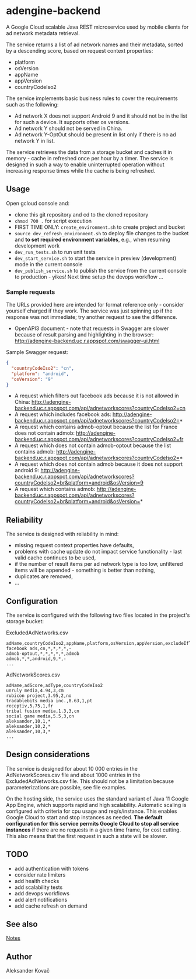 # adengine-backend

A Google Cloud scalable Java REST microservice used by mobile clients for ad network metadata retrieval.

The service returns a list of ad network names and their metadata, sorted by a descending score, based on request context properties:

* platform
* osVersion
* appName
* appVersion
* countryCodeIso2

The service implements basic business rules to cover the requirements such as the following:

* Ad network X does not support Android 9 and it should not be in the list for such a device. It supports other os versions.
* Ad network Y should not be served in China.
* Ad network Y-OptOut should be present in list only if there is no ad network Y in list.

The service retrieves the data from a storage bucket and caches it in memory - cache in refreshed once per hour by a timer. The service is designed in such a way to enable uninterrupted operation without increasing response times while the cache is being refreshed. 

## Usage

Open gcloud console and:

* clone this git repository and cd to the cloned repository
* ```chmod 700 .``` for script execution
* FIRST TIME ONLY: ```create_environment.sh``` to create project and bucket
* ```source dev_refresh_environment.sh``` to deploy file changes to the bucket and **to set required environment variables**, e.g., when resuming development work
* ```dev_run_tests.sh``` to run unit tests
* ```dev_start_service.sh``` to start the service in preview (development) mode in the current console
* ```dev_publish_service.sh``` to publish the service from the current console to production - yikes! Next time setup the devops workflow ...

### Sample requests

The URLs provided here are intended for format reference only - consider yourself charged if they work. The service was just spinning up if the response was not immediate; try another request to see the difference.

* OpenAPI3 document - note that requests in Swagger are slower because of result parsing and highlighting in the browser: http://adengine-backend.uc.r.appspot.com/swagger-ui.html

Sample Swagger request:

```json
{
  "countryCodeIso2": "cn",
  "platform": "android",
  "osVersion": "9" 
}
```

* A request which filters out facebook ads because it is not allowed in China: http://adengine-backend.uc.r.appspot.com/api/adnetworkscores?countryCodeIso2=cn
* A request which includes facebook ads: http://adengine-backend.uc.r.appspot.com/api/adnetworkscores?countryCodeIso2=*
* A request which contains admob-optout because the list for France does not contain admob: http://adengine-backend.uc.r.appspot.com/api/adnetworkscores?countryCodeIso2=fr
* A request which does not contain admob-optout because the list contains admob: http://adengine-backend.uc.r.appspot.com/api/adnetworkscores?countryCodeIso2=*
* A request which does not contain admob because it does not support android 9: http://adengine-backend.uc.r.appspot.com/api/adnetworkscores?countryCodeIso2=br&platform=android&osVersion=9
* A request which contains admob: http://adengine-backend.uc.r.appspot.com/api/adnetworkscores?countryCodeIso2=br&platform=android&osVersion=*

## Reliability

The service is designed with reliability in mind:

* missing request context properties have defaults,
* problems with cache update do not impact service functionality - last valid cache continues to be used,
* if the number of result items per ad network type is too low, unfiltered items will be appended - something is better than nothing,
* duplicates are removed,
* ...

## Configuration

The service is configured with the following two files located in the project's storage bucket:

ExcludedAdNetworks.csv

```csv
adName,countryCodeIso2,appName,platform,osVersion,appVersion,excludeIfThisAdNamePresent
facebook ads,cn,*,*,*,*,-
admob-optout,*,*,*,*,*,admob
admob,*,*,android,9,*,-
...
```

AdNetworkScores.csv

```csv
adName,adScore,adType,countryCodeIso2
unruly media,4.94,3,cm
rubicon project,3.95,2,no
tradablebits media inc.,8.63,1,pt
receptiv,5.75,1,fr
tribal fusion media,1.3,3,cn
social game media,5.5,3,cn
aleksander,10,1,*
aleksander,10,2,*
aleksander,10,3,*
...
```

## Design considerations

The service is designed for about 10 000 entries in the AdNetworkScores.csv file and about 1000 entries in the ExcludedAdNetworks.csv file. This should not be a limitation because parameterizations are possible, see file examples.

On the hosting side, the service uses the standard variant of Java 11 Google App Engine, which supports rapid and high scalability. Automatic scaling is configured with criteria for cpu usage and req/s/instance. This enables Google Cloud to start and stop instances as needed. **The default configuration for this service permits Google Cloud to stop all service instances** if there are no requests in a given time frame, for cost cutting. This also means that the first request in such a state will be slower.
## TODO

* add authentication with tokens
* consider rate limiters
* add health checks
* add scalability tests
* add devops workflows
* add alert notifications
* add cache refresh on demand

## See also

[Notes](NOTES.md)

## Author

Aleksander Kovač
